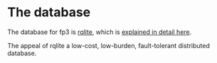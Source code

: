 # The database

The database for fp3 is [rqlite](https://rqlite.io/), which is [explained in detail here](https://www.youtube.com/watch?v=JLlIAWjvHxM).

The appeal of rqlite a low-cost, low-burden, fault-tolerant distributed database.
